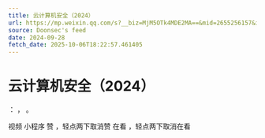 ```yaml
---
title: 云计算机安全（2024）
url: https://mp.weixin.qq.com/s?__biz=MjM5OTk4MDE2MA==&mid=2655256157&idx=3&sn=f2a3483abbdb18806b8a7f6d40f24f2e
source: Doonsec's feed
date: 2024-09-28
fetch_date: 2025-10-06T18:22:57.461405
---
```


# 云计算机安全（2024）

：
，
。

视频
小程序
赞
，轻点两下取消赞
在看
，轻点两下取消在看